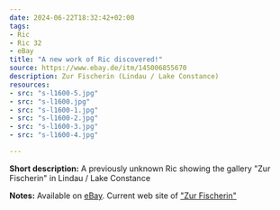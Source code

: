 ```yaml
---
date: 2024-06-22T18:32:42+02:00
tags:
- Ric
- Ric 32
- eBay
title: "A new work of Ric discovered!"
source: https://www.ebay.de/itm/145006855670
description: Zur Fischerin (Lindau / Lake Constance)
resources:
- src: "s-l1600-5.jpg"
- src: "s-l1600.jpg"
- src: "s-l1600-1.jpg"
- src: "s-l1600-2.jpg"
- src: "s-l1600-3.jpg"
- src: "s-l1600-4.jpg"

---
```


**Short description:** A previously unknown Ric showing the gallery "Zur Fischerin" in Lindau / Lake Constance

**Notes:** Available on [eBay](https://www.ebay.de/itm/145006855670). Current web site of ["Zur Fischerin"](https://www.ebay.de/itm/145006855670)

